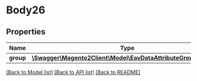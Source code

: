 # Body26

## Properties
Name | Type | Description | Notes
------------ | ------------- | ------------- | -------------
**group** | [**\Swagger\Magento2Client\Model\EavDataAttributeGroupInterface**](EavDataAttributeGroupInterface.md) |  | 

[[Back to Model list]](../README.md#documentation-for-models) [[Back to API list]](../README.md#documentation-for-api-endpoints) [[Back to README]](../README.md)


